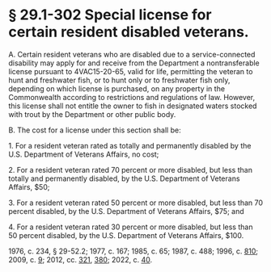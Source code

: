 # § 29.1-302 Special license for certain resident disabled veterans.

<p>A. Certain resident veterans who are disabled due to a service-connected disability may apply for and receive from the Department a nontransferable license pursuant to 4VAC15-20-65, valid for life, permitting the veteran to hunt and freshwater fish, or to hunt only or to freshwater fish only, depending on which license is purchased, on any property in the Commonwealth according to restrictions and regulations of law. However, this license shall not entitle the owner to fish in designated waters stocked with trout by the Department or other public body.</p><p>B. The cost for a license under this section shall be:</p><p>1. For a resident veteran rated as totally and permanently disabled by the U.S. Department of Veterans Affairs, no cost;</p><p>2. For a resident veteran rated 70 percent or more disabled, but less than totally and permanently disabled, by the U.S. Department of Veterans Affairs, $50;</p><p>3. For a resident veteran rated 50 percent or more disabled, but less than 70 percent disabled, by the U.S. Department of Veterans Affairs, $75; and</p><p>4. For a resident veteran rated 30 percent or more disabled, but less than 50 percent disabled, by the U.S. Department of Veterans Affairs, $100.</p><p>1976, c. 234, § 29-52.2; 1977, c. 167; 1985, c. 65; 1987, c. 488; 1996, c. <a href='http://lis.virginia.gov/cgi-bin/legp604.exe?961+ful+CHAP0810'>810</a>; 2009, c. <a href='http://lis.virginia.gov/cgi-bin/legp604.exe?091+ful+CHAP0009'>9</a>; 2012, cc. <a href='http://lis.virginia.gov/cgi-bin/legp604.exe?121+ful+CHAP0321'>321</a>, <a href='http://lis.virginia.gov/cgi-bin/legp604.exe?121+ful+CHAP0380'>380</a>; 2022, c. <a href='http://lis.virginia.gov/cgi-bin/legp604.exe?221+ful+CHAP0040'>40</a>.</p>